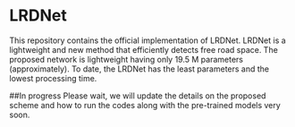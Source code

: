 # LRDNet
This repository contains the official implementation of LRDNet. LRDNet is a lightweight and new method that efficiently detects free road space. The proposed network is lightweight having only 19.5 M parameters (approximately). To date, the LRDNet has the least parameters and the lowest processing time.


##In progress
Please wait, we will update the details on the proposed scheme and how to run the codes along with the pre-trained models very soon.

